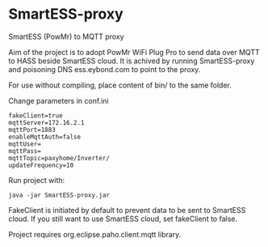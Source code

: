 # SmartESS-proxy
SmartESS (PowMr) to MQTT proxy

Aim of the project is to adopt PowMr WiFi Plug Pro to send data over MQTT to HASS beside SmartESS cloud.
It is achived by running SmartESS-proxy and poisoning DNS ess.eybond.com to point to the proxy.

For use without compiling, place content of bin/ to the same folder.

Change parameters in conf.ini
```
fakeClient=true
mqttServer=172.16.2.1
mqttPort=1883
enableMqttAuth=false
mqttUser=
mqttPass=
mqttTopic=paxyhome/Inverter/
updateFrequency=10
 ```
 
 Run project with:
 ```
 java -jar SmartESS-proxy.jar
 ```
 
 FakeClient is initiated by default to prevent data to be sent to SmartESS cloud. If you still want to use SmartESS cloud, set fakeClient to false.
 
 Project requires org.eclipse.paho.client.mqtt library.
